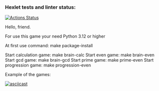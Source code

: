 ### Hexlet tests and linter status:
[![Actions Status](https://github.com/Sboris12/python-project-49/actions/workflows/hexlet-check.yml/badge.svg)](https://github.com/Sboris12/python-project-49/actions)

Hello, friend.

For use this game your need Python 3.12 or higher

At first use command: make package-install

Start calculation game: make brain-calc
Start even game: make brain-even
Start gcd game: make brain-gcd
Start prime game: make prime-even
Start progression game: make progression-even

Example of the games:

[![asciicast](https://asciinema.org/a/mWEvsX8Y6UhPZVf7DNe8BcUM2.svg)](https://asciinema.org/a/mWEvsX8Y6UhPZVf7DNe8BcUM2)
